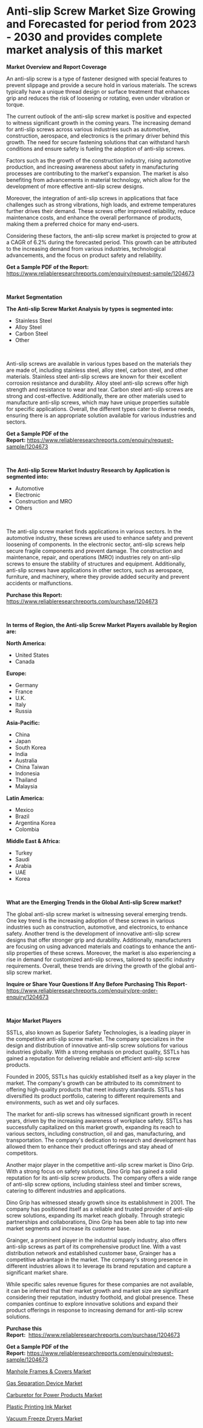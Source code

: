<p><h1>Anti-slip Screw Market Size Growing and Forecasted for period from 2023 - 2030 and provides complete market analysis of this market</h1></p><p><strong>Market Overview and Report Coverage</strong></p>
<p><p>An anti-slip screw is a type of fastener designed with special features to prevent slippage and provide a secure hold in various materials. The screws typically have a unique thread design or surface treatment that enhances grip and reduces the risk of loosening or rotating, even under vibration or torque.</p><p>The current outlook of the anti-slip screw market is positive and expected to witness significant growth in the coming years. The increasing demand for anti-slip screws across various industries such as automotive, construction, aerospace, and electronics is the primary driver behind this growth. The need for secure fastening solutions that can withstand harsh conditions and ensure safety is fueling the adoption of anti-slip screws.</p><p>Factors such as the growth of the construction industry, rising automotive production, and increasing awareness about safety in manufacturing processes are contributing to the market's expansion. The market is also benefiting from advancements in material technology, which allow for the development of more effective anti-slip screw designs.</p><p>Moreover, the integration of anti-slip screws in applications that face challenges such as strong vibrations, high loads, and extreme temperatures further drives their demand. These screws offer improved reliability, reduce maintenance costs, and enhance the overall performance of products, making them a preferred choice for many end-users.</p><p>Considering these factors, the anti-slip screw market is projected to grow at a CAGR of 6.2% during the forecasted period. This growth can be attributed to the increasing demand from various industries, technological advancements, and the focus on product safety and reliability.</p></p>
<p><strong>Get a Sample PDF of the Report:</strong> <a href="https://www.reliableresearchreports.com/enquiry/request-sample/1204673">https://www.reliableresearchreports.com/enquiry/request-sample/1204673</a></p>
<p>&nbsp;</p>
<p><strong>Market Segmentation</strong></p>
<p><strong>The Anti-slip Screw Market Analysis by types is segmented into:</strong></p>
<p><ul><li>Stainless Steel</li><li>Alloy Steel</li><li>Carbon Steel</li><li>Other</li></ul></p>
<p>&nbsp;</p>
<p><p>Anti-slip screws are available in various types based on the materials they are made of, including stainless steel, alloy steel, carbon steel, and other materials. Stainless steel anti-slip screws are known for their excellent corrosion resistance and durability. Alloy steel anti-slip screws offer high strength and resistance to wear and tear. Carbon steel anti-slip screws are strong and cost-effective. Additionally, there are other materials used to manufacture anti-slip screws, which may have unique properties suitable for specific applications. Overall, the different types cater to diverse needs, ensuring there is an appropriate solution available for various industries and sectors.</p></p>
<p><strong>Get a Sample PDF of the Report:</strong>&nbsp;<a href="https://www.reliableresearchreports.com/enquiry/request-sample/1204673">https://www.reliableresearchreports.com/enquiry/request-sample/1204673</a></p>
<p>&nbsp;</p>
<p><strong>The Anti-slip Screw Market Industry Research by Application is segmented into:</strong></p>
<p><ul><li>Automotive</li><li>Electronic</li><li>Construction and MRO</li><li>Others</li></ul></p>
<p>&nbsp;</p>
<p><p>The anti-slip screw market finds applications in various sectors. In the automotive industry, these screws are used to enhance safety and prevent loosening of components. In the electronic sector, anti-slip screws help secure fragile components and prevent damage. The construction and maintenance, repair, and operations (MRO) industries rely on anti-slip screws to ensure the stability of structures and equipment. Additionally, anti-slip screws have applications in other sectors, such as aerospace, furniture, and machinery, where they provide added security and prevent accidents or malfunctions.</p></p>
<p><strong>Purchase this Report:</strong>&nbsp; <a href="https://www.reliableresearchreports.com/purchase/1204673">https://www.reliableresearchreports.com/purchase/1204673</a></p>
<p>&nbsp;</p>
<p><strong>In terms of Region, the Anti-slip Screw Market Players available by Region are:</strong></p>
<p>
    <p> <strong> North America: </strong>
        <ul>
            <li>United States</li>
            <li>Canada</li>
        </ul>
        </p> 
    <p> <strong> Europe: </strong>
        <ul>
            <li>Germany</li>
            <li>France</li>
            <li>U.K.</li>
            <li>Italy</li>
            <li>Russia</li>
        </ul>
        </p> 
    <p> <strong> Asia-Pacific: </strong>
        <ul>
            <li>China</li>
            <li>Japan</li>
            <li>South Korea</li>
            <li>India</li>
            <li>Australia</li>
            <li>China Taiwan</li>
            <li>Indonesia</li>
            <li>Thailand</li>
            <li>Malaysia</li>
        </ul>
        </p> 
    <p> <strong> Latin America: </strong>
        <ul>
            <li>Mexico</li>
            <li>Brazil</li>
            <li>Argentina Korea</li>
            <li>Colombia</li>
        </ul>
        </p> 
    <p> <strong> Middle East & Africa: </strong>
        <ul>
            <li>Turkey</li>
            <li>Saudi</li>
            <li>Arabia</li>
            <li>UAE</li>
            <li>Korea</li>
        </ul>
    </p>
    </p>
<p>&nbsp;</p>
<p><strong>What are the Emerging Trends in the Global Anti-slip Screw market?</strong></p>
<p><p>The global anti-slip screw market is witnessing several emerging trends. One key trend is the increasing adoption of these screws in various industries such as construction, automotive, and electronics, to enhance safety. Another trend is the development of innovative anti-slip screw designs that offer stronger grip and durability. Additionally, manufacturers are focusing on using advanced materials and coatings to enhance the anti-slip properties of these screws. Moreover, the market is also experiencing a rise in demand for customized anti-slip screws, tailored to specific industry requirements. Overall, these trends are driving the growth of the global anti-slip screw market.</p></p>
<p><strong>Inquire or Share Your Questions If Any Before Purchasing This Report</strong>- <a href="https://www.reliableresearchreports.com/enquiry/pre-order-enquiry/1204673">https://www.reliableresearchreports.com/enquiry/pre-order-enquiry/1204673</a></p>
<p>&nbsp;</p>
<p><strong>Major Market Players</strong></p>
<p><p>SSTLs, also known as Superior Safety Technologies, is a leading player in the competitive anti-slip screw market. The company specializes in the design and distribution of innovative anti-slip screw solutions for various industries globally. With a strong emphasis on product quality, SSTLs has gained a reputation for delivering reliable and efficient anti-slip screw products.</p><p>Founded in 2005, SSTLs has quickly established itself as a key player in the market. The company's growth can be attributed to its commitment to offering high-quality products that meet industry standards. SSTLs has diversified its product portfolio, catering to different requirements and environments, such as wet and oily surfaces.</p><p>The market for anti-slip screws has witnessed significant growth in recent years, driven by the increasing awareness of workplace safety. SSTLs has successfully capitalized on this market growth, expanding its reach to various sectors, including construction, oil and gas, manufacturing, and transportation. The company's dedication to research and development has allowed them to enhance their product offerings and stay ahead of competitors.</p><p>Another major player in the competitive anti-slip screw market is Dino Grip. With a strong focus on safety solutions, Dino Grip has gained a solid reputation for its anti-slip screw products. The company offers a wide range of anti-slip screw options, including stainless steel and timber screws, catering to different industries and applications.</p><p>Dino Grip has witnessed steady growth since its establishment in 2001. The company has positioned itself as a reliable and trusted provider of anti-slip screw solutions, expanding its market reach globally. Through strategic partnerships and collaborations, Dino Grip has been able to tap into new market segments and increase its customer base.</p><p>Grainger, a prominent player in the industrial supply industry, also offers anti-slip screws as part of its comprehensive product line. With a vast distribution network and established customer base, Grainger has a competitive advantage in the market. The company's strong presence in different industries allows it to leverage its brand reputation and capture a significant market share.</p><p>While specific sales revenue figures for these companies are not available, it can be inferred that their market growth and market size are significant considering their reputation, industry foothold, and global presence. These companies continue to explore innovative solutions and expand their product offerings in response to increasing demand for anti-slip screw solutions.</p></p>
<p><strong>Purchase this Report:</strong>&nbsp;&nbsp;<a href="https://www.reliableresearchreports.com/purchase/1204673">https://www.reliableresearchreports.com/purchase/1204673</a></p>
<p></p>
<p><strong>Get a Sample PDF of the Report:</strong>&nbsp;<a href="https://www.reliableresearchreports.com/enquiry/request-sample/1204673">https://www.reliableresearchreports.com/enquiry/request-sample/1204673</a></p>
<p><p><a href="https://medium.com/@anmolreportprime/manhole-frames-amp-covers-market-size-reveals-the-best-marketing-channels-in-global-industry-0ec741742335">Manhole Frames & Covers Market</a></p><p><a href="https://github.com/virtuosemr/Market-Research-Report-List-1/blob/main/gas-separation-device-market.md">Gas Separation Device Market</a></p><p><a href="https://medium.com/@chiragreportprime2/carburetor-for-power-products-market-research-report-its-history-and-forecast-2023-to-2030-aaa88a77ebaa">Carburetor for Power Products Market</a></p><p><a href="https://www.linkedin.com/pulse/plastic-printing-ink-market-research-report-unlocks-analysis/">Plastic Printing Ink Market</a></p><p><a href="https://github.com/surverupesha/Market-Research-Report-List-1/blob/main/vacuum-freeze-dryers-market.md">Vacuum Freeze Dryers Market</a></p></p>